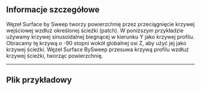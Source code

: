 ## Informacje szczegółowe
Węzeł Surface by Sweep tworzy powierzchnię przez przeciągnięcie krzywej wejściowej wzdłuż określonej ścieżki (patch). W poniższym przykładzie używamy krzywej sinusoidalnej biegnącej w kierunku Y jako krzywej profilu. Obracamy tę krzywą o -90 stopni wokół globalnej osi Z, aby użyć jej jako krzywej ścieżki. Węzeł Surface BySweep przesuwa krzywą profilu wzdłuż krzywej ścieżki, tworząc powierzchnię.
___
## Plik przykładowy



